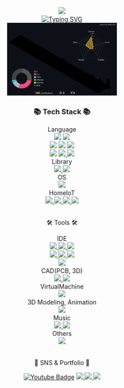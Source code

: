 <div align=center>
<img src="https://capsule-render.vercel.app/api?type=waving&color=0:05A1FC,100:a82da8&height=200&section=header&text=TeddyElectronics&fontColor=FFFFFF&fontSize=60&animation=scaleIn&fontAlignY=38&desc=KimTeddy&descAlignY=51&descAlign=72&stroke=000000&strokeWidth=2" />
</div>
<div align=center>
<a href="https://git.io/typing-svg"><img src="https://readme-typing-svg.demolab.com?font=Fira+Code&duration=2000&pause=500&random=true&width=435&lines=My+major+is+electronic+engineering.;I+am+an+embedded+developer.;Home+IoT+is+my+hobby.;I+want+to+be+an+embedded+engineer." alt="Typing SVG" /></a><br>
<img src="./profile-3d-contrib/profile-custom-rainbow.svg" alt="svg" width="50%" height="">
</div>

<div align=center>
	<h3>📚 Tech Stack 📚</h3>
</div>

<div align="center">
Language<br>
	<img src="https://img.shields.io/badge/C-A8B9CC?style=flat&logo=c&logoColor=white"/>
	<img src="https://img.shields.io/badge/C++-00599C?style=flat&logo=cplusplus&logoColor=white"/>
	<br>
	<img src="https://img.shields.io/badge/HTML5-E34F26?style=flat&logo=html5&logoColor=white"/>
	<img src="https://img.shields.io/badge/CSS3-1572B6?style=flat&logo=css3&logoColor=white"/>
	<img src="https://img.shields.io/badge/JavaScript-F7DF1E?style=flat&logo=javascript&logoColor=white"/>
	<br>
	<img src="https://img.shields.io/badge/GitHub-Windows batch-4D4D4D?style=flat&logo=windowsterminal&logoColor=white"/>
	<a href="https://github.com/KimTeddy/VBScript/tree/main">
		<img src="https://img.shields.io/badge/GitHub-Windows VBScript-0078D6?style=flat&logo=windows&logoColor=white"/>
	</a>
	<a href="https://www.xilinx.com/products/design-tools/vivado.html" target="_blank">
		<img src="https://img.shields.io/badge/Verilog-E01F27?style=flat&logo=v&logoColor=white"/>
	</a>
<br>
Library<br>
	<a href="https://github.com/KimTeddy/OpenGL" target="_blank">
		<img src="https://img.shields.io/badge/GitHub-OpenGL-5586A4?style=flat&logo=opengl&logoColor=white"/>
	</a>
	<a href="https://github.com/KimTeddy/OpenCV" target="_blank">
		<img src="https://img.shields.io/badge/GitHub-OpenCV-5C3EE8?style=flat&logo=opencv&logoColor=white"/>
	</a>
<br>
OS<br>
	<a href="" target="_blank">
		<img src="https://img.shields.io/badge/Linux-FCC624?style=flat&logo=linux&logoColor=white"/>
	</a>
<br>
HomeIoT<br>
	<a href="https://www.home-assistant.io/" target="_blank">
		<img src="https://img.shields.io/badge/Home Assistant-41BDF5?style=flat&logo=homeassistant&logoColor=white"/>
	</a>
	<a href="https://www.esphome.io/" target="_blank">
		<img src="https://img.shields.io/badge/ESPHome-000000?style=flat&logo=esphome&logoColor=white"/>
	</a>
	<a href="https://nodered.org/" target="_blank">
		<img src="https://img.shields.io/badge/Node--RED-8F0000?style=flat&logo=nodered&logoColor=white"/>
	</a>
	<img src="https://img.shields.io/badge/YAML-CB171E?style=flat&logo=yaml&logoColor=white"/>

</div>
<br>
<div align=center>
	<p>🛠 Tools 🛠</p>
IDE<br>
	<a href="https://visualstudio.microsoft.com/ko/#vs-section">
		<img src="https://img.shields.io/badge/Visual Studio-5C2D91?style=flat&logo=visualstudio&logoColor=white"/>
	</a>
	<a href="[https://visualstudio.microsoft.com/ko/#vs-section](https://code.visualstudio.com/)">
		<img src="https://img.shields.io/badge/Visual Studio Code-007ACC?style=flat&logo=visualstudiocode&logoColor=white"/>
	</a>
	<a href="https://www.arduino.cc/en/software">
		<img src="https://img.shields.io/badge/Arduino-00979D?style=flat&logo=arduino&logoColor=white"/>
	</a>
<br>
	<a href="https://www.iar.com/products/architectures/arm/iar-embedded-workbench-for-arm/">
		<img src="https://img.shields.io/badge/IAR-000000?style=flat&logo=arm&logoColor=white"/>
	</a>
	<a href="https://www.st.com/en/development-tools/stm32cubeide.html">
		<img src="https://img.shields.io/badge/Cube IDE-3BB5E5?style=flat&logo=stmicroelectronics&logoColor=white"/>
	</a>
	<a href="https://www.st.com/en/development-tools/stm32cubemx.html">
		<img src="https://img.shields.io/badge/Cube MX-3BB5E5?style=flat&logo=stmicroelectronics&logoColor=white"/>
	</a>
<br>
	<a href="https://www.xilinx.com/products/design-tools/vivado.html" target="_blank">
		<img src="https://img.shields.io/badge/Vivado-D5D66A?style=flat&logo=amd&logoColor=white"/>
	</a>	
<br>
CAD(PCB, 3D)<br>
	<a href="https://www.kicad.org/">
		<img src="https://img.shields.io/badge/KiCad-314CB0?style=flat&logo=kicad&logoColor=white"/>
	</a>
	<a href="https://www.solidworks.com/ko">
		<img src="https://img.shields.io/badge/SOLIDWORKS-FF0000?style=flat&logo=dassaultsystemes&logoColor=white"/>
	</a>
<br>
VirtualMachine<br>
	<a href="https://www.virtualbox.org/">
		<img src="https://img.shields.io/badge/VirtualBox-183A61?style=flat&logo=virtualbox&logoColor=white"/>
	</a>
<br>
3D Modeling, Animation<br>
	<a href="https://www.blender.org/">
		<img src="https://img.shields.io/badge/Blender-F5792A?style=flat&logo=blender&logoColor=white"/>
	</a>
<br>
Music<br>
	<a href="https://musescore.org/ko">
		<img src="https://img.shields.io/badge/MuseScore-1A70B8?style=flat&logo=musescore&logoColor=white"/>
	</a>
	<a href="https://www.presonus.com/en/start">
		<img src="https://img.shields.io/badge/Studio One 5-0083FF?style=flat&logo=&logoColor=white"/>
	</a>
<br>
Others<br>
	<a href="https://www.minecraft.net/ko-kr">
		<img src="https://img.shields.io/badge/Minecraft-62B47A?style=flat&logo=minecraft&logoColor=white"/>
	</a>
</div>
<br>
<div align=center>
	<p>🎨 SNS & Portfolio 🎨</p>
</div>
<div align=center>

[![Youtube Badge](https://img.shields.io/badge/Youtube-ff0000?style=flat&logo=youtube&link=https://www.youtube.com/@TeddyElectronics)](https://www.youtube.com/@TeddyElectronics)
	<a href="https://blog.naver.com/teddy_02">
		<img src="https://img.shields.io/badge/Naver Blog-03C75A?style=flat&logo=naver&logoColor=white" />
	</a>
 	<a href="https://www.instagram.com/teddy_electronics/">
		<img src="https://img.shields.io/badge/Instagram-E4405F?style=flat&logo=instagram&logoColor=white" />
	</a>
	<a href="mailto:teddy_02@naver.com">
		<img src="https://img.shields.io/badge/Mail-30B980?style=flat&logo=Gmail&logoColor=white" />
	</a>
	<br>
</div>

<br>
<div align=center>



</div>

<!--
https://readme-typing-svg.demolab.com/demo/
	<a href="https://git.io/typing-svg"><img src="https://readme-typing-svg.demolab.com?font=Fira+Code&duration=2000&pause=500&multiline=true&repeat=false&random=true&width=435&height=120&lines=My+major+is+electronic+engineering.;I+am+an+embedded+developer.;Home+IoT+is+my+hobby.;I+want+to+be+an+embedded+engineer." alt="Typing SVG" /></a>
 Line 1
My major is electronic engineering.
Line 2
I am an embedded developer.
Line 3
Home IoT is my hobby.
Line 4
I want to be an embedded engineer.-->

<!--
<div align=center>
<a href="https://hits.seeyoufarm.com"><img src="https://hits.seeyoufarm.com/api/count/incr/badge.svg?url=https%3A%2F%2Fgithub.com%2FKimTeddy%2Fhit-counter&count_bg=%2379C83D&title_bg=%23555555&icon=&icon_color=%23E7E7E7&title=hits&edge_flat=false"/></a>
 
[![Top Langs](https://github-readme-stats.vercel.app/api/top-langs/?username=KimTeddy&layout=compact)](https://github.com/KimTeddy/github-readme-stats)
</div>

<div align=center>

![Teddy's GitHub stats](https://github-readme-stats.vercel.app/api?username=KimTeddy&show_icons=true&theme=holi&hide=prs,issues&count_private=true&hide_rank=true)
</div>
-->
<!--### Hi there 👋-->

<!--
**KimTeddy/KimTeddy** is a ✨ _special_ ✨ repository because its `README.md` (this file) appears on your GitHub profile.

Here are some ideas to get you started:

- 🔭 I’m currently working on ...
- 🌱 I’m currently learning ...
- 👯 I’m looking to collaborate on ...
- 🤔 I’m looking for help with ...
- 💬 Ask me about ...
- 📫 How to reach me: ...
- 😄 Pronouns: ...
- ⚡ Fun fact: ...
-->
